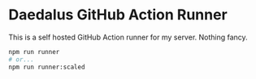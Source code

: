 # Daedalus GitHub Action Runner

This is a self hosted GitHub Action runner for my server. Nothing fancy.

```sh
npm run runner
# or...
npm run runner:scaled
```
